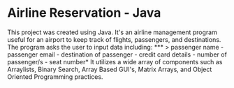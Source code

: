 # Airline Reservation - Java
This project was created using Java. It's an airline management program useful for an airport to keep track of flights, passengers, and destinations. The program asks the user to input data including:
      ***
       > passenger name
       - passenger email
       - destination of passenger
       - credit card details
       - number of passenger/s
       - seat number*
It utilizes a wide array of components such as Arraylists, Binary Search, Array Based GUI's, Matrix Arrays, and Object Oriented Programming practices. 
